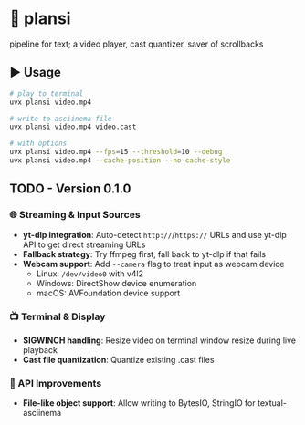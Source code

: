 # 👾 plansi

pipeline for text; a video player, cast quantizer, saver of scrollbacks

## ▶ Usage

```bash
# play to terminal
uvx plansi video.mp4

# write to asciinema file
uvx plansi video.mp4 video.cast

# with options
uvx plansi video.mp4 --fps=15 --threshold=10 --debug
uvx plansi video.mp4 --cache-position --no-cache-style
```

## TODO - Version 0.1.0

### 🌐 Streaming & Input Sources
- **yt-dlp integration**: Auto-detect `http://`/`https://` URLs and use yt-dlp API to get direct streaming URLs
- **Fallback strategy**: Try ffmpeg first, fall back to yt-dlp if that fails
- **Webcam support**: Add `--camera` flag to treat input as webcam device
  - Linux: `/dev/video0` with v4l2
  - Windows: DirectShow device enumeration
  - macOS: AVFoundation device support

### 📺 Terminal & Display
- **SIGWINCH handling**: Resize video on terminal window resize during live playback
- **Cast file quantization**: Quantize existing .cast files

### 🔧 API Improvements
- **File-like object support**: Allow writing to BytesIO, StringIO for textual-asciinema
